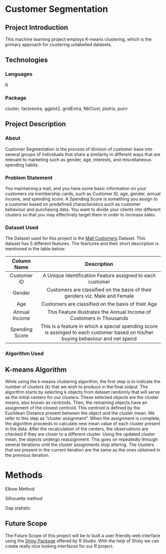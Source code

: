 # Customer Segmentation

## Project Introduction
This machine learning project employs K-means clustering, which is the primary approach for clustering unlabelled datasets.

## Technologies

### Languages
R

### Package

cluster, factoextra, ggplot2, gridExtra, NbClust, plotrix, purrr

## Project Description

### About

Customer Segmentation is the process of division of customer base into several groups of individuals that share a similarity in different ways that are relevant to marketing such as gender, age, interests, and miscellaneous spending habits.

### Problem Statement

You maintaining a mall, and you have some basic information on your customers via membership cards, such as Customer ID, age, gender, annual income, and spending score. A Spending Score is something you assign to a customer based on predefined characteristics such as customer behaviour and purchasing data. You want to divide your clients into different clusters so that you may effectively target them in order to increase sales.

### Dataset Used 


The Dataset used for this project is the <a href="https://www.kaggle.com/datasets/vjchoudhary7/customer-segmentation-tutorial-in-python">Mall Customers</a> Dataset. This dataset has 5 different features. The feartures and their short descirption is mentioned in the table below:


   | Column Name     |   Description    |
 |    :----:   |          :-: |
 | Customer ID      | A Unique Identification Feature assigned to each customer  |
| Gender        |   Customers are classified on the basis of their genders viz. Male and Female   |
 | Age |  Customers are classified on the basis of their Age |
 | Annual Income | This Feature illustrates the Annual Income of Customers in Thousands |
 | Spending Score | This is a feature in which a special spending score is assinged to each customer based on his/her buying behaviour and net spend |
 
### Algorithm Used

## K-means Algorithm

While using the k-means clustering algorithm, the first step is to indicate the number of clusters (k) that we wish to produce in the final output. The algorithm starts by selecting k objects from dataset randomly that will serve as the initial centers for our clusters. These selected objects are the cluster means, also known as centroids. Then, the remaining objects have an assignment of the closest centroid. This centroid is defined by the Euclidean Distance present between the object and the cluster mean. We refer to this step as “cluster assignment”. When the assignment is complete, the algorithm proceeds to calculate new mean value of each cluster present in the data. After the recalculation of the centers, the observations are checked if they are closer to a different cluster. Using the updated cluster mean, the objects undergo reassignment. This goes on repeatedly through several iterations until the cluster assignments stop altering. The clusters that are present in the current iteration are the same as the ones obtained in the previous iteration.

# Methods

Elbow Method

Silhouette method

Gap statistic

## Future Scope

The Future Scope of this project will be to built a user friendly web interface using the <a href="https://shiny.rstudio.com/">Shiny Package</a> offered by R Studio. With the help of Shiny we can create really nice looking interfaces for our R project.



